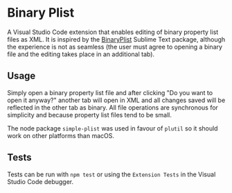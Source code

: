 # Binary Plist

A Visual Studio Code extension that enables editing of binary property list files as XML. It is inspired by the [BinaryPlist](https://github.com/tyrone-sudeium/st3-binaryplist) Sublime Text package, although the experience is not as seamless (the user must agree to opening a binary file and the editing takes place in an additional tab).

## Usage

Simply open a binary property list file and after clicking "Do you want to open it anyway?" another tab will open in XML and all changes saved will be reflected in the other tab as binary. All file operations are synchronous for simplicity and because property list files tend to be small.

The node package `simple-plist` was used in favour of `plutil` so it should work on other platforms than macOS.

## Tests

Tests can be run with `npm test` or using the `Extension Tests` in the Visual Studio Code debugger.
